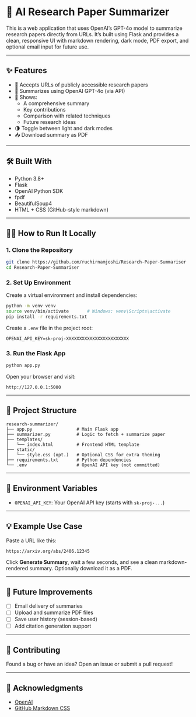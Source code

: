 # 🤖 AI Research Paper Summarizer

This is a web application that uses OpenAI’s GPT-4o model to summarize research papers directly from URLs. It’s built using Flask and provides a clean, responsive UI with markdown rendering, dark mode, PDF export, and optional email input for future use.

---

## ✨ Features

- 🔗 Accepts URLs of publicly accessible research papers
- 🧠 Summarizes using OpenAI GPT-4o (via API)
- 📄 Shows:
  - A comprehensive summary
  - Key contributions
  - Comparison with related techniques
  - Future research ideas
- 🌗 Toggle between light and dark modes
- 📥 Download summary as PDF


---

## 🛠 Built With

- Python 3.8+
- Flask
- OpenAI Python SDK
- fpdf
- BeautifulSoup4
- HTML + CSS (GitHub-style markdown)

---

## 🧑‍💻 How to Run It Locally

### 1. Clone the Repository

```bash
git clone https://github.com/ruchirnamjoshi/Research-Paper-Summariser
cd Research-Paper-Summariser
```

### 2. Set Up Environment

Create a virtual environment and install dependencies:

```bash
python -m venv venv
source venv/bin/activate       # Windows: venv\Scripts\activate
pip install -r requirements.txt
```

Create a `.env` file in the project root:

```
OPENAI_API_KEY=sk-proj-XXXXXXXXXXXXXXXXXXXXXXXX
```

### 3. Run the Flask App

```bash
python app.py
```

Open your browser and visit:
```
http://127.0.0.1:5000
```

---

## 📁 Project Structure

```
research-summarizer/
├── app.py                 # Main Flask app
├── summarizer.py          # Logic to fetch + summarize paper
├── templates/
│   └── index.html         # Frontend HTML template
├── static/
│   └── style.css (opt.)   # Optional CSS for extra theming
├── requirements.txt       # Python dependencies
└── .env                   # OpenAI API key (not committed)
```

---

## 🔐 Environment Variables

- `OPENAI_API_KEY`: Your OpenAI API key (starts with `sk-proj-...`)

---

## 💡 Example Use Case

Paste a URL like this:
```
https://arxiv.org/abs/2406.12345
```
Click **Generate Summary**, wait a few seconds, and see a clean markdown-rendered summary. Optionally download it as a PDF.

---

## 🔧 Future Improvements

- [ ] Email delivery of summaries
- [ ] Upload and summarize PDF files
- [ ] Save user history (session-based)
- [ ] Add citation generation support

---

## 🤝 Contributing

Found a bug or have an idea? Open an issue or submit a pull request!

---

## 🙌 Acknowledgments

- [OpenAI](https://openai.com/)
- [GitHub Markdown CSS](https://github.com/sindresorhus/github-markdown-css)
